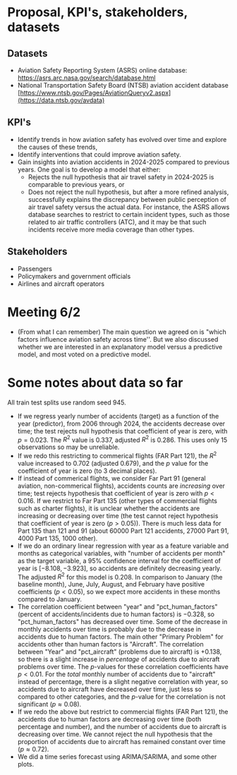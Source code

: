 # Proposal, KPI's, stakeholders, datasets

## Datasets

- Aviation Safety Reporting System (ASRS) online database: https://asrs.arc.nasa.gov/search/database.html
- National Transportation Safety Board (NTSB) aviation accident database [https://www.ntsb.gov/Pages/AviationQueryv2.aspx](https://data.ntsb.gov/avdata)

## KPI's
- Identify trends in how aviation safety has evolved over time and explore the causes of these trends,
- Identify interventions that could improve aviation safety.
- Gain insights into aviation accidents in 2024-2025 compared to previous years. One goal is to develop a model that either:
  - Rejects the null hypothesis that air travel safety in 2024-2025 is comparable to previous years, or
  - Does not reject the null hypothesis, but after a more refined analysis, successfully explains the discrepancy between public perception of air travel safety versus the actual data. For instance, the ASRS allows database searches to restrict to certain incident types, such as those related to air traffic controllers (ATC), and it may be that such incidents receive more media coverage than other types. 

## Stakeholders

- Passengers
- Policymakers and government officials
- Airlines and aircraft operators

# Meeting 6/2

- (From what I can remember) The main question we agreed on is "which factors influence aviation safety across time''. But we also discussed whether we are interested in an explanatory model versus a predictive model, and most voted on a predictive model.

# Some notes about data so far
All train test splits use random seed 945. 
- If we regress yearly number of accidents (target) as a function of the year (predictor), from 2006 through 2024, the accidents decrease over time; the test rejects null hypothesis that coefficient of year is zero, with $p = 0.023$. The $R^2$ value is $0.337$, adjusted $R^2$ is $0.286$. This uses only 15 observations so may be unreliable.
-  If we redo this restricting to commerical flights (FAR Part 121), the $R^2$ value increased to $0.702$ (adjusted $0.679$), and the $p$ value for the coefficient of year is zero (to 3 decimal places).
-  If instead of commerical flights, we consider Far Part 91 (general aviation, non-commerical flights), accidents counts are *increasing* over time; test rejects hypothesis that coefficient of year is zero with $p < 0.016$. If we restrict to Far Part 135 (other types of commercial flights such as charter flights), it is unclear whether the accidents are increasing or decreasing over time (the test cannot reject hypothesis that coefficient of year is zero ($p > 0.05$)). There is much less data for Part 135 than 121 and 91 (about 60000 Part 121 accidents,  27000 Part 91, 4000 Part 135, 1000 other). 
- If we do an ordinary linear regression with year as a feature variable and months as categorical variables, with "number of accidents per month" as the target variable, a $95$% confidence interval for the coefficient of year is $[-8.108,-3.923]$, so accidents are definitely decreasing yearly. The adjusted $R^2$ for this model is $0.208$. In comparison to January (the baseline month), June, July, August, and February have positive coefficients ($p < 0.05$), so we expect more accidents in these months compared to January.
- The correlation coefficient between "year" and "pct_human_factors" (percent of accidents/incidents due to human factors) is $-0.328$, so "pct_human_factors" has decreased over time. Some of the decrease in monthly accidents over time is probably due to the decrease in accidents due to human factors. The main other "Primary Problem" for accidents other than human factors is "Aircraft". The correlation between "Year" and "pct_aircraft" (problems due to aircraft) is $+0.138$, so there is a slight increase in *percentage* of accidents due to aircraft problems over time. The $p$-values for these correlation coefficients have $p < 0.01$.  For the *total* monthly number of accidents due to "aircraft" instead of percentage, there is a slight negative correlation with year, so accidents due to aircraft have decreased over time, just less so compared to other categories, and the $p$-value for the correlation is not significant ($p \approx 0.08$).
- If we redo the above but restrict to commercial flights (FAR Part 121), the accidents due to human factors are decreasing over time (both percentage and number), and the number of accidents due to aircraft is decreasing over time. We cannot reject the null hypothesis that the proportion of accidents due to aircraft has remained constant over time ($p \approx 0.72$). 
- We did a time series forecast using ARIMA/SARIMA, and some other plots.






